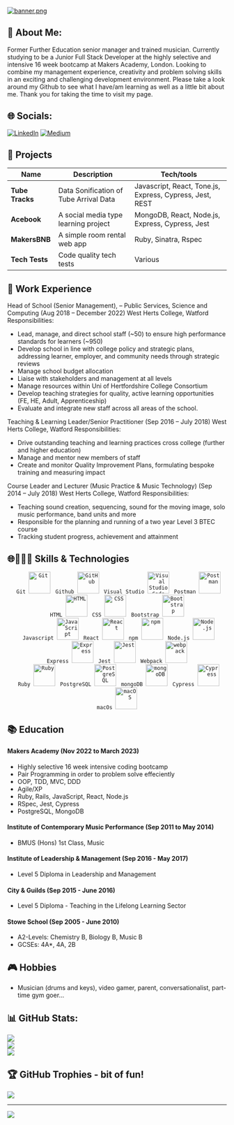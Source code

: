 
  [![banner.png](https://i.postimg.cc/YSBDdHXh/banner.png)](https://postimg.cc/WdS74Qcv)



## 💫 About Me:
Former Further Education senior manager and trained musician. Currently studying to be a Junior Full Stack Developer at the highly selective and intensive 16 week bootcamp at Makers Academy, London. Looking to combine my management experience, creativity and problem solving skills in an exciting and challenging development environment. Please take a look around my Github to see what I have/am learning as well as a little bit about me. Thank you for taking the time to visit my page.

## 🌐 Socials:
[![LinkedIn](https://img.shields.io/badge/LinkedIn-%230077B5.svg?logo=linkedin&logoColor=white)](https://linkedin.com/in/alex-bodian-54814593) [![Medium](https://img.shields.io/badge/Medium-12100E?logo=medium&logoColor=white)](https://medium.com/@ajnbodian) 


## 🚧 Projects

| Name                         | Description                  | Tech/tools                                       |
| ---------------------------- | ---------------------------- | ------------------------------------------------ |
| **Tube Tracks**              | Data Sonification of Tube Arrival Data | Javascript, React, Tone.js, Express, Cypress, Jest, REST |
| **Acebook**                  | A social media type learning project      | MongoDB, React, Node.js, Express, Cypress, Jest  |
| **MakersBNB**                | A simple room rental web app | Ruby, Sinatra, Rspec                             |
| **Tech Tests**               | Code quality tech tests      | Various                                          |

## 💼 Work Experience

Head of School (Senior Management), – Public Services, Science and Computing (Aug 2018 – December 2022)
West Herts College, Watford
Responsibilities:

- Lead, manage, and direct school staff (~50) to ensure high performance standards for learners (~950)
- Develop school in line with college policy and strategic plans, addressing learner, employer, and community needs through strategic reviews
- Manage school budget allocation
- Liaise with stakeholders and management at all levels
- Manage resources within Uni of Hertfordshire College Consortium
- Develop teaching strategies for quality, active learning opportunities (FE, HE, Adult, Apprenticeship)
- Evaluate and integrate new staff across all areas of the school.

Teaching & Learning Leader/Senior Practitioner (Sep 2016 – July 2018)
West Herts College, Watford
Responsibilities:

- Drive outstanding teaching and learning practices cross college (further and higher education)
- Manage and mentor new members of staff
- Create and monitor Quality Improvement Plans, formulating bespoke training and measuring impact

Course Leader and Lecturer (Music Practice & Music Technology) (Sep 2014 – July 2018)
West Herts College, Watford
Responsibilities:

- Teaching sound creation, sequencing, sound for the moving image, solo music performance, band units and more
- Responsible for the planning and running of a two year Level 3 BTEC course
- Tracking student progress, achievement and attainment

## 🌐👨🏻‍💻 Skills & Technologies

<div align="center">
	<code> Git <img height="50" src="https://user-images.githubusercontent.com/25181517/192108372-f71d70ac-7ae6-4c0d-8395-51d8870c2ef0.png" alt="Git" title="Git" /></code>
	<code> Github <img height="50" src="https://user-images.githubusercontent.com/25181517/192108374-8da61ba1-99ec-41d7-80b8-fb2f7c0a4948.png" alt="GitHub" title="GitHub" /></code>
	<code> Visual Studio <img height="50" src="https://user-images.githubusercontent.com/25181517/192108891-d86b6220-e232-423a-bf5f-90903e6887c3.png" alt="Visual Studio Code" title="Visual Studio Code" /></code>
	<code> Postman <img height="50" src="https://user-images.githubusercontent.com/25181517/192109061-e138ca71-337c-4019-8d42-4792fdaa7128.png" alt="Postman" title="Postman" /></code>
	<code> HTML <img height="50" src="https://user-images.githubusercontent.com/25181517/192158954-f88b5814-d510-4564-b285-dff7d6400dad.png" alt="HTML" title="HTML" /></code>
	<code> CSS <img height="50" src="https://user-images.githubusercontent.com/25181517/183898674-75a4a1b1-f960-4ea9-abcb-637170a00a75.png" alt="CSS" title="CSS" /></code>
	<code> Bootstrap <img height="50" src="https://user-images.githubusercontent.com/25181517/183898054-b3d693d4-dafb-4808-a509-bab54cf5de34.png" alt="Bootstrap" title="Bootstrap" /></code>
	<br />
	<code> Javascript <img height="50" src="https://user-images.githubusercontent.com/25181517/117447155-6a868a00-af3d-11eb-9cfe-245df15c9f3f.png" alt="JavaScript" title="JavaScript" /></code>
	<code> React <img height="50" src="https://user-images.githubusercontent.com/25181517/183897015-94a058a6-b86e-4e42-a37f-bf92061753e5.png" alt="React" title="React" /></code>
	<code> npm <img height="50" src="https://user-images.githubusercontent.com/25181517/121401671-49102800-c959-11eb-9f6f-74d49a5e1774.png" alt="npm" title="npm" /></code>
	<code> Node.js <img height="50" src="https://user-images.githubusercontent.com/25181517/183568594-85e280a7-0d7e-4d1a-9028-c8c2209e073c.png" alt="Node.js" title="Node.js" /></code>
	<code> Express <img height="50" src="https://user-images.githubusercontent.com/25181517/183859966-a3462d8d-1bc7-4880-b353-e2cbed900ed6.png" alt="Express" title="Express" /></code>
	<code> Jest <img height="50" src="https://user-images.githubusercontent.com/25181517/187955005-f4ca6f1a-e727-497b-b81b-93fb9726268e.png" alt="Jest" title="Jest" /></code>
	<code> Webpack <img height="50" src="https://user-images.githubusercontent.com/25181517/187955008-981340e6-b4cc-441b-80cf-7a5e94d29e7e.png" alt="webpack" title="webpack" /></code>
	<br />
	<code> Ruby <img height="50" src="https://user-images.githubusercontent.com/25181517/192603745-7d34df9e-7756-4756-a539-6a61badf7a80.png" alt="Ruby" title="Ruby" /></code>
	<code> PostgreSQL <img height="50" src="https://user-images.githubusercontent.com/25181517/117208740-bfb78400-adf5-11eb-97bb-09072b6bedfc.png" alt="PostgreSQL" title="PostgreSQL" /></code>
	<code> mongoDB <img height="50" src="https://user-images.githubusercontent.com/25181517/182884177-d48a8579-2cd0-447a-b9a6-ffc7cb02560e.png" alt="mongoDB" title="mongoDB" /></code>
	<code> Cypress <img height="50" src="https://user-images.githubusercontent.com/68279555/200387386-276c709f-380b-46cc-81fd-f292985927a8.png" alt="Cypress" title="Cypress" /></code>
	<code> macOs <img height="50" src="https://user-images.githubusercontent.com/25181517/186884152-ae609cca-8cf1-4175-8d60-1ce1fa078ca2.png" alt="macOS" title="macOS" /></code>
</div>


## 📚 Education

#### Makers Academy (Nov 2022 to March 2023)
- Highly selective 16 week intensive coding bootcamp
- Pair Programming in order to problem solve effeciently  
- OOP, TDD, MVC, DDD
- Agile/XP
- Ruby, Rails, JavaScript, React, Node.js
- RSpec, Jest, Cypress
- PostgreSQL, MongoDB

#### Institute of Contemporary Music Performance (Sep 2011 to May 2014)
* BMUS (Hons) 1st Class, Music

#### Institute of Leadership & Management (Sep 2016 - May 2017)
* Level 5 Diploma in Leadership and Management

#### City & Guilds (Sep 2015 - June 2016)
* Level 5 Diploma - Teaching in the Lifelong Learning Sector

#### Stowe School (Sep 2005 - June 2010)
* A2-Levels: Chemistry B, Biology B, Music B
* GCSEs: 4A*, 4A, 2B

## 🎮 Hobbies

* Musician (drums and keys), video gamer, parent, conversationalist, part-time gym goer...


## 📊 GitHub Stats:

![](https://github-readme-stats.vercel.app/api?username=abodian&theme=dark&hide_border=false&include_all_commits=true&count_private=true)<br/>
![](https://github-readme-streak-stats.herokuapp.com/?user=abodian&theme=dark&hide_border=false)<br/>
![](https://github-readme-stats.vercel.app/api/top-langs/?username=abodian&theme=dark&hide_border=false&include_all_commits=true&count_private=true&layout=compact)


## 🏆 GitHub Trophies - bit of fun!

![](https://github-profile-trophy.vercel.app/?username=abodian&theme=juicyfresh&no-frame=false&no-bg=false&margin-w=4)

---

[![](https://visitcount.itsvg.in/api?id=abodian&icon=0&color=0)](https://visitcount.itsvg.in)


